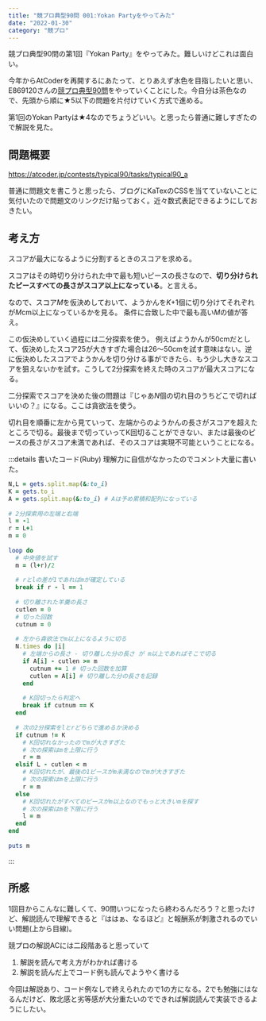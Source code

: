 ```yaml
---
title: "競プロ典型90問 001:Yokan Partyをやってみた"
date: "2022-01-30"
category: "競プロ"
---
```


競プロ典型90問の第1回『Yokan Party』をやってみた。難しいけどこれは面白い。

今年からAtCoderを再開するにあたって、とりあえず水色を目指したいと思い、E869120さんの[競プロ典型90問](https://atcoder.jp/contests/typical90)をやっていくことにした。今自分は茶色なので、先頭から順に★5以下の問題を片付けていく方式で進める。

第1回のYokan Partyは★4なのでちょうどいい。と思ったら普通に難しすぎたので解説を見た。

## 問題概要
https://atcoder.jp/contests/typical90/tasks/typical90_a

普通に問題文を書こうと思ったら、ブログにKaTexのCSSを当てていないことに気付いたので問題文のリンクだけ貼っておく。近々数式表記できるようにしておきたい。

## 考え方
スコアが最大になるように分割するときのスコアを求める。

スコアはその時切り分けられた中で最も短いピースの長さなので、**切り分けられたピースすべての長さがスコア以上になっている**。と言える。

なので、スコア*M*を仮決めしておいて、ようかんを*K*+1個に切り分けてそれぞれが*M*cm以上になっているかを見る。
条件に合致した中で最も高い*M*の値が答え。

この仮決めしていく過程には二分探索を使う。
例えばようかんが50cmだとして、仮決めしたスコア25が大きすぎた場合は26〜50cmを試す意味はない。逆に仮決めしたスコアでようかんを切り分ける事ができたら、もう少し大きなスコアを狙えないかを試す。こうして2分探索を終えた時のスコアが最大スコアになる。

二分探索でスコアを決めた後の問題は『じゃあ*N*個の切れ目のうちどこで切ればいいの？』になる。ここは貪欲法を使う。

切れ目を順番に左から見ていって、左端からのようかんの長さがスコアを超えたところで切る。最後まで切っていってK回切ることができない、または最後のピースの長さがスコア未満であれば、そのスコアは実現不可能ということになる。

:::details 書いたコード(Ruby)
理解力に自信がなかったのでコメント大量に書いた。

```ruby
N,L = gets.split.map(&:to_i)
K = gets.to_i
A = gets.split.map(&:to_i) # Aは予め累積和配列になっている
 
# 2分探索用の左端と右端
l = -1
r = L+1
m = 0
 
loop do
  # 中央値を試す
  m = (l+r)/2
 
  # rとlの差が1であればmが確定している
  break if r - l == 1
 
  # 切り離された羊羹の長さ
  cutlen = 0
  # 切った回数
  cutnum = 0
 
  # 左から貪欲法でm以上になるように切る
  N.times do |i|
    # 左端からの長さ - 切り離した分の長さ が m以上であればそこで切る
    if A[i] - cutlen >= m
      cutnum += 1 # 切った回数を加算
      cutlen = A[i] # 切り離した分の長さを記録
    end
 
    # K回切ったら判定へ
    break if cutnum == K
  end
 
  # 次の2分探索をlとrどちらで進めるか決める
  if cutnum != K
    # K回切れなかったのでmが大きすぎた
    # 次の探索はmを上限に行う
    r = m
  elsif L - cutlen < m
    # K回切れたが、最後の1ピースがm未満なのでmが大きすぎた
    # 次の探索はmを上限に行う
    r = m
  else
    # K回切れたがすべてのピースがm以上なのでもっと大きいmを探す
    # 次の探索はmを下限に行う
    l = m
  end
end
 
puts m
```

:::

## 所感
1回目からこんなに難しくて、90問いつになったら終わるんだろう？と思ったけど、解説読んで理解できると『ははぁ、なるほど』と報酬系が刺激されるのでいい問題(上から目線)。

競プロの解説ACには二段階あると思っていて

1. 解説を読んで考え方がわかれば書ける
2. 解説を読んだ上でコード例も読んでようやく書ける

今回は解説あり、コード例なしで終えられたので1の方になる。2でも勉強にはなるんだけど、敗北感と劣等感が大分重たいのでできれば解説読んで実装できるようにしたい。